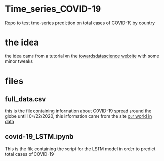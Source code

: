 # Time_series_COVID-19
Repo to test time-series prediction on total cases of COVID-19 by country

# the idea 
the idea came from a tutorial on the [towardsdatascience website](https://towardsdatascience.com/predicting-sales-611cb5a252de) with some minor tweaks

# files
## full_data.csv
this is the file containing information about COVID-19 spread around the globe untill 04/22/2020, this information came from the site [our world in data](https://ourworldindata.org/coronavirus-source-data)

## covid-19_LSTM.ipynb
This is the file containing the script for the LSTM model in order to predict total cases of COVID-19
